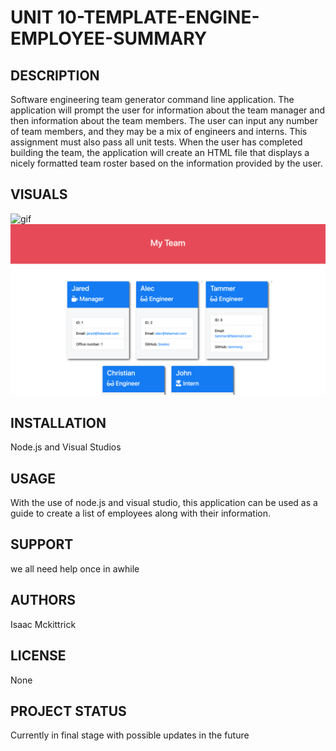 
# UNIT 10-TEMPLATE-ENGINE-EMPLOYEE-SUMMARY

## DESCRIPTION

Software engineering team generator command line application. The application will prompt the user for information about the team manager and then information about the team members. The user can input any number of team members, and they may be a mix of engineers and interns. This assignment must also pass all unit tests. When the user has completed building the team, the application will create an HTML file that displays a nicely formatted team roster based on the information provided by the user. 


## VISUALS 
![gif](./images/hw10dem.gif)
![gif](./images/hw10dem.png)
## INSTALLATION 
Node.js and Visual Studios 
## USAGE 
With the use of node.js and visual studio, this application can be used as a guide to create a list of employees along with their information.
## SUPPORT 
we all need help once in awhile

## AUTHORS 
Isaac Mckittrick
## LICENSE 
None
## PROJECT STATUS 
Currently in final stage with possible updates in the future 
